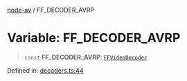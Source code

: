 [node-av](../globals.md) / FF\_DECODER\_AVRP

# Variable: FF\_DECODER\_AVRP

> `const` **FF\_DECODER\_AVRP**: [`FFVideoDecoder`](../type-aliases/FFVideoDecoder.md)

Defined in: [decoders.ts:44](https://github.com/seydx/av/blob/f8631fc881b394300b1479f511d55cf1c370a87f/src/constants/decoders.ts#L44)
